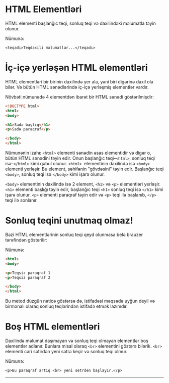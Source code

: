
# HTML Elementləri
HTML elementi başlanğıc teqi, sonluq teqi və daxilindəki məlumatla təyin olunur. 

Nümunə: 

`<teqadı>Teqdaxili məlumatlar...</teqadı>`

# İç-içə yerləşən HTML elementləri
HTML elementləri bir birinin daxilində yer ala, yəni biri digərinə daxil ola bilər. Və bütün HTML sənədlərində iç-içə yerləşmiş elementlər vardır. 

Növbəti nümunədə 4 elementdən ibarət bir HTML sənədi göstərilmişdir:
```html
<!DOCTYPE html>
<html>
<body>

<h1>Sadə başlıq</h1>
<p>Sadə paraqraf</p>

</body>
</html>
```
Nümunənin izahı:
`<html>` elementi sənədin əsas elementidir və digər o, bütün HTML sənədini təyin edir. Onun başlanğıc teqi–`<html>`, sonluq teqi isə–`</html>` kimi qəbul olunur. `<html> `elementinin daxilində isə `<body>` elementi yerləşir. Bu element, səhifənin "gövdəsini" təyin edir. Başlanğıc teqi `<body>`, sonluq teqi isə `</body>` kimi işarə olunur. 

`<body>` elementinin daxilində isə 2 element, `<h1>` və `<p>` elementləri yerləşir. `<h1>` elementi başlığı təyin edir, başlanğıc teqi `<h1>` sonluq teqi isə `</h1>` kimi işarə olunur. `<p>` elementi paraqraf təyin edir və `<p>` teqi ilə başlanıb, `</p>` teqi ilə sonlanır. 

# Sonluq teqini unutmaq olmaz!
Bəzi HTML elementlərinin sonluq teqi qeyd olunmasa belə brauzer tərəfindən göstərilir: 

Nümunə: 
```html
<html>
<body>

<p>Teqsiz paraqraf 1
<p>Teqsiz paraqraf 2

</body>
</html>
```
Bu metod düzgün nəticə göstərsə də, istifadəsi məqsədə uyğun deyil və birmənalı olaraq sonluq teqlərindən istifadə etmək lazımdır. 

# Boş HTML elementləri
Daxilində məlumat daşımayan və sonluq teqi olmayan elementlər boş elementlər adlanır. Bunlara misal olaraq `<br>` elementini göstərə bilərik. `<br>` elementi cari sətirdən yeni sətrə keçir və sonluq teqi olmur. 

Nümunə: 

`<p>Bu paraqraf artıq <br> yeni setrden başlayır.</p>`

***
